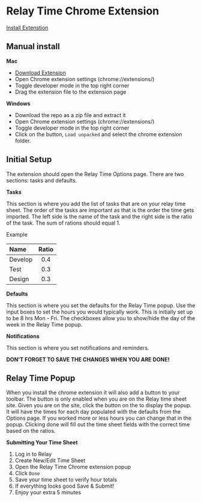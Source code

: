 # Relay Time Chrome Extension

[Install Extenstion](https://chrome.google.com/webstore/detail/relay-time/ominbkhiagfojcchnadpanlaimdhiolh?hl=en-US)

## Manual install
**Mac**
- [Download Extension](https://github.com/derekedelaney/relay-time-chrome-extension/raw/master/relay-chrome-extension.crx)
- Open Chrome extension settings (chrome://extensions/)
- Toggle developer mode in the top right corner
- Drag the extension file to the extension page

**Windows**
- Download the repo as a zip file and extract it
- Open Chrome extension settings (chrome://extensions/)
- Toggle developer mode in the top right corner
- Click on the button, `Load unpacked` and select the chrome extension folder.

## Initial Setup
The extension should open the Relay Time Options page. There are two sections: tasks and defaults.

**Tasks**

This section is where you add the list of tasks that are on your relay time sheet. The order of the tasks are important as that is the order the time gets imported. The left side is the name of the task and the right side is the ratio of the task. The sum of rations should equal 1.

Example

| Name | Ratio |
|:---|:---:|
| Develop | 0.4 |
| Test | 0.3 |
| Design | 0.3 |

**Defaults**

This section is where you set the defaults for the Relay Time popup. Use the input boxes to set the hours you would typically work. This is initially set up to be 8 hrs Mon - Fri. The checkboxes allow you to show/hide the day of the week in the Relay Time popup.

**Notifications**

This section is where you set notifications and reminders.

**DON'T FORGET TO SAVE THE CHANGES WHEN YOU ARE DONE!**

## Relay Time Popup
When you install the chrome extension it will also add a button to your toolbar. The button is only enabled when you are on the Relay time sheet site. Given you are on the site, click the button on the to display the popup. It will have the times for each day populated with the defaults from the Options page. If you worked more or less hours you can change that in the popup. Clicking done will fill out the time sheet fields with the correct time based on the ratios. 

**Submitting Your Time Sheet**

1. Log in to Relay
2. Create New/Edit Time Sheet
3. Open the Relay Time Chrome extension popup
4. Click `Done`
5. Save your time sheet to verify hour totals
6. If everything looks good Save & Submit!
7. Enjoy your extra 5 minutes
